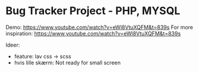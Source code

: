 # Bug Tracker Project - PHP, MYSQL

Demo:
https://www.youtube.com/watch?v=eWl8VtuXQFM&t=839s
For more inspiration:
https://www.youtube.com/watch?v=eWl8VtuXQFM&t=839s

Ideer:

- feature: lav css -> scss
- hvis lille skærm: Not ready for small screen
